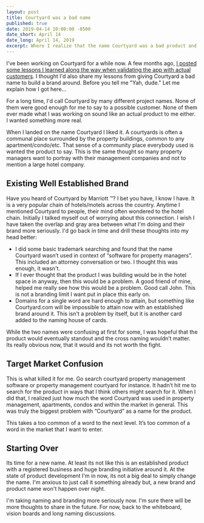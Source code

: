 ```yaml
---
layout: post
title: Courtyard was a bad name
published: true
date: 2019-04-14 10:00:00 -0500
date_short: April 14
date_long: April 14, 2019
excerpt: Where I realize that the name Courtyard was a bad product and business name for my SaaS.
---
```


I've been working on Courtyard for a while now.  A few months ago, [I posted some lessons I learned along the way when validating the app with actual customers](/2019/02/28/courtyard-early-access/).  I thought I'd also share my lessons from giving Courtyard a bad name to build a brand around.  Before you tell me "Yah, dude."  Let me explain how I got here...

For a long time, I'd call Courtyard by many different project names. None of them were good enough for me to say to a possible customer. None of them ever made what I was working on sound like an actual product to me either. I wanted something more real.

When I landed on the name Courtyard I liked it. A courtyards is often a communal place surrounded by the property buildings, common to any apartment/condo/etc. That sense of a community place everybody used is wanted the product to say. This is the same thought so many property managers want to portray with their management companies and not to mention a large hotel company.

## Existing Well Established Brand

Have you heard of Courtyard by Marriott ™️?  I bet you have, I know I have.  It is a very popular chain of hotels/motels across the country.  Anytime I mentioned Courtyard to people, their mind often wondered to the hotel chain.  Initially I talked myself out of worrying about this connection.  I wish I have taken the overlap and gray area between what I'm doing and their brand more seriously.  I'd go back in time and drill these thoughts into my head better:

* I did some basic trademark searching and found that the name Courtyard wasn’t used in context of “software for property managers”.  This included an attorney conversation or two.  I thought this was enough, it wasn't.
* If I ever thought that the product I was building would be in the hotel space in anyway, then this would be a problem.  A good friend of mine, helped me really see how this would be a problem.  Good call John.  This is not a branding limit I want put in place this early on.
* Domains for a single word are hard enough to attain, but something like Courtyard.com will be impossible to attain now with an established brand around it.  This isn't a problem by itself, but it is another card added to the naming house of cards.

While the two names were confusing at first for some, I was hopeful that the product would eventually standout and the cross naming wouldn’t matter.  Its really obvious now, that it would and its not worth the fight.

## Target Market Confusion

This is what killed it for me. Go search courtyard property management software or property management courtyard for instance. It hadn’t hit me to search for the product in ways that I think others might search for it. When I did that, I realized just how much the word Courtyard was used in property management, apartments, condos and within the market in general. This was truly the biggest problem with “Courtyard” as a name for the product.

This takes a too common of a word to the next level. It’s too common of a word in the market that I want to enter.

## Starting Over

Its time for a new name.  At least its not like this is an established product with a registered business and huge branding initiative around it.  At the state of product development I'm in now, its not a big deal to simply change the name.  I'm anxious to just call it something already but, a new brand and product name won't happen over night.

I'm taking naming and branding more seriously now.  I'm sure there will be more thoughts to share in the future.  For now, back to the whiteboard, vision boards and long naming discussions.
